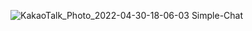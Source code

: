 ![KakaoTalk_Photo_2022-04-30-18-06-03](https://user-images.githubusercontent.com/45873564/166099276-9eca097d-337e-433c-b18e-f543056c02d2.jpeg)
Simple-Chat
